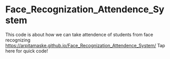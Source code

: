 # Face_Recognization_Attendence_System
This code is about how we can take attendence of students from face recognizing
https://arpitamaske.github.io/Face_Recognization_Attendence_System/ Tap here for quick code!
